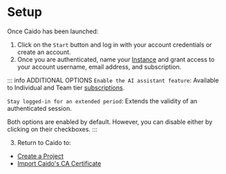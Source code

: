 # Setup

Once Caido has been launched:

1. Click on the `Start` button and log in with your account credentials or create an account.
2. Once you are authenticated, name your [Instance](/concepts/essentials/instances.md) and grant access to your account username, email address, and subscription.

::: info ADDITIONAL OPTIONS
`Enable the AI assistant feature`: Available to Individual and Team tier [subscriptions](https://caido.io/pricing).

`Stay logged-in for an extended period`: Extends the validity of an authenticated session.

Both options are enabled by default. However, you can disable either by clicking on their checkboxes.
:::

3. Return to Caido to:

- [Create a Project](/guides/projects.md)
- [Import Caido's CA Certificate](/guides/import_ca_certificate.md)

